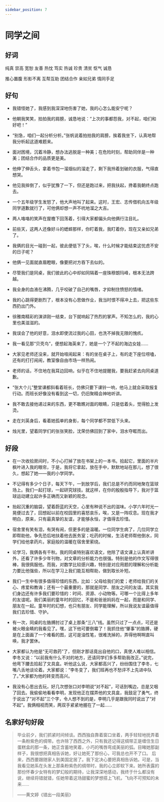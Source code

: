 ```yaml
---
sidebar_position: 7
---
```


# 同学之间

## 好词

纯真 崇高 宽恕 友善 热忱 笃实 热诚 珍贵 清贫 怄气 诚恳

推心置腹 形影不离 互帮互助 团结合作 亲如兄弟 情同手足

## 好句

- 我错怪她了，我感到我深深地伤害了她，我的心怎么能安宁呢？

- 他朝我笑笑，拍拍我的肩膀，诚恳地说：“上次的事都怨我，对不起，咱们和好吧！”

- “别急，咱们一起分析分析。”张帆说着拍拍我的肩膀，挨着我坐下，认真地帮我分析起这道难题来。

- 面对困境，沉着冷静，想办法逃脱是一种美；在危险时刻，帮助同伴是一种美；团结合作的品质更是美。

- 他伸了伸舌头，拿着书包一溜烟似的溜走了，剩下我拎着划破的衣服，气得直想哭。

- 他见我摔倒了，似乎犹豫了一下，但还是跑过来，把我扶起，搀着我朝终点跑去。

- 一个五年级学生发怒了，他大声地叫了起来。这时，王宏、志传借机向五年级同学道歉就行了，可他俩却想一声不吭地溜之大吉。

- 两人咯咯的笑声在屋檐下回荡着，引得大家都偏头向他俩行注目礼。

- 前些天，这两人还像好斗的蟋蟀那样，你盯着我，我盯着你，现在又亲如兄弟了。

- 我俩的目光一碰到一起，彼此便低下了头，唉，什么时候才能结束这忧虑不安的日子呢？

- 他俩一见面就直眉瞪眼，像要把对方吞下去似的。

- 尽管我们是同桌，我们彼此的心中却如同隔着一座珠穆朗玛峰，根本无法跨越。

- 我全身的血液在沸腾，几乎咬破了自己的嘴唇，才抑制住愤怒的情绪。

- 我的心跳得更剧烈了，根本没有心思做作业，我当时恨不得冲上去，把这些东西扔出门外。

- 徐雅南精彩的演讲刚一结束，台下就响起了热烈的掌声。不知怎么的，我的心里也美滋滋的。

- 我误会了他的好意，泪水即使流过我的心田，也洗不掉我无限的愧疚。

- 我一看见那“贝壳鸟”，便想起海英来了，她是一个了不起的海边女娃……

- 大家见老师还没来，就开始喧闹起来：有的坐在桌子上，有的走下座位唠嗑，还有的打打闹闹，教室像自由市场一样热闹。

- 老师的话，不住地在我耳边回响，似乎在不住地提醒我，要我赶紧去向同桌道歉。

- “张大个儿”整堂课都斜看着班长，仿佛只要下课铃一响，他马上就会采取报复行动。而班长好像没有看到这一切，仍旧聚精会神地听讲。

- 我不敢去接他递过来的东西，更不敢瞧对面的眼睛，只是低着头，觉得脸上发烫。

- 走在刘英身后，看着她孤单的身影，每个同学都不禁低下头来。

- 烛光里，望着同学们的张张笑脸，沈荣仿佛回到了家中，泪水夺眶而出。

## 好段

- 在一次收拾房间时，不小心打掉了放在书架上的一本书。拾起它，里面的半片枫叶进入我的眼帘，于是，我将它拿起，放在手中，默默地站在那儿，想了很久，想起了她——我的小学同学。

- 不记得有多少个日子，每天下午，一到放学后，我们总是不约而同地聚在篮球场上。我们一起打球，一起研究球技。就这样，在你的殷殷指导下，我对于篮球运动建立起许多正确而又新颖的观念。

- 抬起沉重的脑袋，望着蔚蓝的天空，心里有种说不出的滋味。小学六年时光一晃便过去了，回想起以前在校园里的喜怒哀乐，唉，又是一阵叹息。现在我才明白，原来，只有最真挚的友谊，才能够永恒，才值得去珍惜。

- 宿舍里有笑有泪，有哭有闹，但更多的是温暖。一位同学生病了，几位同学立即帮助他，争先恐后地扶着他去医务室；吃药的时候，生活老师帮他倒水，同学们给他拿药片。家庭般的温暖在宿舍里萦绕。

- 论学习，我俩各有千秋。我的同桌特别喜欢语文，他除了语文课上认真听讲外，还看了许多少年刊物，对文章的分析能力也很强。特别是他的作文写得很棒，我很佩服他。而我，对数学比较感兴趣，特别是对应用题的理解和分析能力要比他强些，所以在学习上我们能互相帮助，做到取长补短。

- 我们一生中有很多值得珍惜的东西，比如：父母给我们的爱；老师给我们的关心、疼爱和教诲；还有一个最重要的，那就是同学、朋友之间的友谊。其实我们身边还有许多我们要珍惜的：时间、资源、小动物等。可哪一个比得上多年的友谊呢。我们美丽的童年时的回忆，不是和爸爸妈妈在一起，而是和同学、朋友在一起。童年时的幻想，也只有朋友、同学能理解，所以我说友谊最值得我们去珍惜、守护。

- 有一次，同桌的左胳膊肘过了桌上那条“三八”线。虽然只过了一点点，可还是被火眼金睛的我看见了。嘿，这下他可要倒霉了！我抓住他“肇事”的胳膊，硬是在上面画了一个难看的图，这可是油性笔，很难洗掉的，弄得他啊啊直叫唤，我才罢休。

- 大家都认为他是“无可救药”了，但刚才那话竟出自他的口，真使人难以相信。李冬又说：“以前我有什么不对的地方，还请同学们多多帮助我改正。”说完，他弯下腰去拾起了文具盒。听他这么说，大家都高兴了，纷纷围住了李冬，七嘴八舌地谈论着。大家都说：“李冬变了，我们班再也不愁评不上先进中队了。”大家都为他的转变而高兴。

- 我没有心思出去玩，好几次想张口对李明说“对不起”，可话到嘴边，总是又咽了回去。我偷偷地看看李明，发现他正在摆弄他的文具盒，我鼓足了勇气，终于说出了“对不起”三个字，令人想不到的是，李明几乎是跟我同时说出了“对不起”。我俩相视而笑，两双手紧紧地握在了一起……

## 名家好句好段

> 毕业前夕，我们抓紧时间倾谈。西西独自靠着窗口坐着，两手轻轻地抚弄着一条粉紫色的绸带。也许除了西西之外，只有我还记得这绸带正是缠住生日蛋糕盒的那一条，她正含蓄地笑着，小巧的嘴唇弯成美丽的弧。目睹她那副样子，我很想把真相告诉她，好让她死了那份心，可我总也开不了口。
> 后来，西西要跟随家人到美国定居了。我下定决心要把真相告诉她。可是，当我看见她系在头发上那条粉紫色的绸带时，我的心立即软下来。她所表露的那份怀春少女特有的梦幻般的期待，让我深深地感动，我终于什么都没有说，继续将错就错，任她带着这场甜蜜的梦想搭上飞机，飞向不可预知的未来……
>
> ——黄文婷《错出一段美丽》
